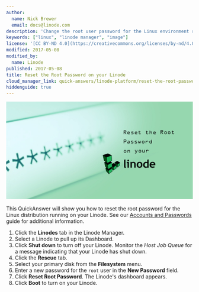 ```yaml
---
author:
  name: Nick Brewer
  email: docs@linode.com
description: 'Change the root user password for the Linux environment running on your Linode.'
keywords: ["linux", "linode manager", "image"]
license: '[CC BY-ND 4.0](https://creativecommons.org/licenses/by-nd/4.0)'
modified: 2017-05-08
modified_by:
  name: Linode
published: 2017-05-08
title: Reset the Root Password on your Linode
cloud_manager_link: quick-answers/linode-platform/reset-the-root-password-on-your-linode/
hiddenguide: true
---
```

![Reset the root password on your Linode](Reset_the_Root_Password_on_your_Linode_smg.jpg)

This QuickAnswer will show you how to reset the root password for the Linux distribution running on your Linode. See our [Accounts and Passwords](/docs/platform/accounts-and-passwords/#resetting-the-root-password) guide for additional information.

1.  Click the **Linodes** tab in the Linode Manager.
2.  Select a Linode to pull up its Dashboard.
3.  Click **Shut down** to turn off your Linode. Monitor the *Host Job Queue* for a message indicating that your Linode has shut down.
4.  Click the **Rescue** tab.
5.  Select your primary disk from the **Filesystem** menu.
6.  Enter a new password for the `root` user in the **New Password** field.
7.  Click **Reset Root Password**. The Linode's dashboard appears.
8.  Click **Boot** to turn on your Linode.
